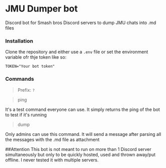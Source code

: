 # JMU Dumper bot
Discord bot for Smash bros Discord servers to dump JMU chats into .md files  

### Installation
Clone the repository and either use a `.env` file or set the environment variable ofr thje token like so:
```buildoutcfg
TOKEN="Your bot token"
```

### Commands
> Prefix: `?`

> ping  
  
It's a test command everyone can use. It simply returns the ping of the bot to test if it's running

> dump

Only admins can use this command. It will send a message after parsing all the messages with the .md file as attachment

##Attention
This bot is not meant to run on more than 1 Discord server simultaneously but only to be quickly hosted, used and
thrown away/put offline. I never tested it with multiple servers.